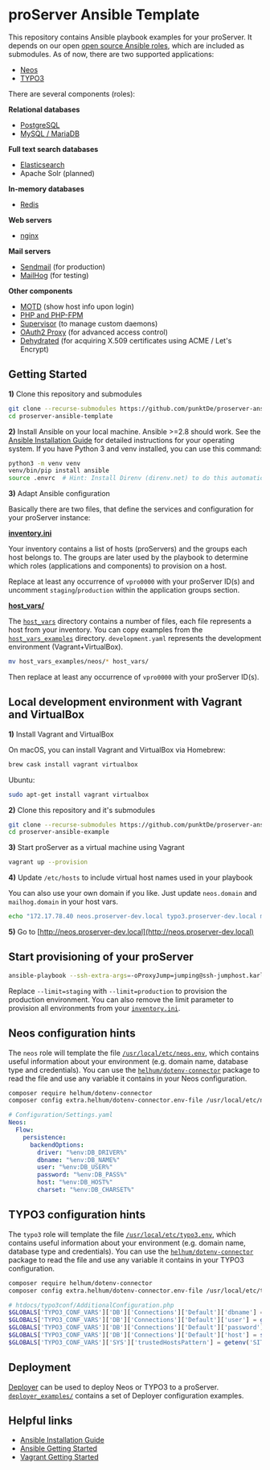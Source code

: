 # proServer Ansible Template

This repository contains Ansible playbook examples for your proServer.
It depends on our open [open source Ansible roles](https://github.com/punktDe?q=topic%3Aproserver+topic%3Aansible), which are included as submodules.
As of now, there are two supported applications:

- [Neos](https://www.neos.io/)
- [TYPO3](https://typo3.org/)

There are several components (roles):

**Relational databases**

- [PostgreSQL](https://github.com/punktDe/proserver-ansible-postgresql)
- [MySQL / MariaDB](https://github.com/punktDe/proserver-ansible-mariadb)

**Full text search databases**

- [Elasticsearch](https://github.com/punktDe/proserver-ansible-elasticsearch)
- Apache Solr (planned)

**In-memory databases**

- [Redis](https://github.com/punktDe/proserver-ansible-redis)

**Web servers**

- [nginx](https://github.com/punktDe/proserver-ansible-nginx)

**Mail servers**

- [Sendmail](https://github.com/punktDe/proserver-ansible-mail) (for production)
- [MailHog](https://github.com/punktDe/proserver-ansible-mailhog) (for testing)

**Other components**

- [MOTD](https://github.com/punktDe/proserver-ansible-motd) (show host info upon login)
- [PHP and PHP-FPM](https://github.com/punktDe/proserver-ansible-php)
- [Supervisor](https://github.com/punktDe/proserver-ansible-supervisord) (to manage custom daemons)
- [OAuth2 Proxy](https://github.com/punktDe/proserver-ansible-oauth2-proxy) (for advanced access control)
- [Dehydrated](https://github.com/punktDe/proserver-ansible-dehydrated) (for acquiring X.509 certificates using ACME / Let's Encrypt)

## Getting Started

**1)** Clone this repository and submodules

```bash
git clone --recurse-submodules https://github.com/punktDe/proserver-ansible-template.git
cd proserver-ansible-template
```

**2)** Install Ansible on your local machine. Ansible >=2.8 should work. See the [Ansible Installation Guide](https://docs.ansible.com/ansible/latest/installation_guide/intro_installation.html) for detailed instructions for your operating system. If you have Python 3 and venv installed, you can use this command:

```bash
python3 -m venv venv
venv/bin/pip install ansible
source .envrc  # Hint: Install Direnv (direnv.net) to do this automatically in the future.
```

**3)** Adapt Ansible configuration

Basically there are two files, that define the services and configuration for your proServer instance:

[**inventory.ini**](inventory.ini)

Your inventory contains a list of hosts (proServers) and the groups each host belongs to.
The groups are later used by the playbook to determine which roles
(applications and components) to provision on a host.

Replace at least any occurrence of `vpro0000` with your proServer ID(s) and
uncomment `staging`/`production` within the application groups section.

[**host_vars/**](host_vars/)

The [`host_vars`](host_vars/) directory contains a number of files, each file represents a host from your inventory.
You can copy examples from the [`host_vars_examples`](host_vars_examples/) directory.
`development.yaml` represents the development environment (Vagrant+VirtualBox).

```bash
mv host_vars_examples/neos/* host_vars/
```

Then replace at least any occurrence of `vpro0000` with your proServer ID(s).

## Local development environment with Vagrant and VirtualBox

**1)** Install Vagrant and VirtualBox

On macOS, you can install Vagrant and VirtualBox via Homebrew:

```bash
brew cask install vagrant virtualbox
```

Ubuntu:

```bash
sudo apt-get install vagrant virtualbox
```

**2)** Clone this repository and it's submodules

```bash
git clone --recurse-submodules https://github.com/punktDe/proserver-ansible-example.git
cd proserver-ansible-example
```

**3)** Start proServer as a virtual machine using Vagrant

```bash
vagrant up --provision
```

**4)** Update `/etc/hosts` to include virtual host names used in your playbook

You can also use your own domain if you like.
Just update `neos.domain` and `mailhog.domain` in your host vars.

```bash
echo "172.17.78.40 neos.proserver-dev.local typo3.proserver-dev.local mailhog.proserver-dev.local" | sudo tee -a /etc/hosts
```

**5)** Go to [http://neos.proserver-dev.local](http://neos.proserver-dev.local)

## Start provisioning of your proServer

```bash
ansible-playbook --ssh-extra-args=-oProxyJump=jumping@ssh-jumphost.karlsruhe.punkt.de --limit=staging playbook.yaml
```

Replace `--limit=staging` with `--limit=production` to provision the production environment.
You can also remove the limit parameter to provision all environments from your [`inventory.ini`](inventory.ini).

## Neos configuration hints

The `neos` role will template the file [`/usr/local/etc/neos.env`](roles/neos/templates/neos.env.j2), which contains useful information about your environment (e.g. domain name, database type and credentials).
You can use the [`helhum/dotenv-connector`](https://github.com/helhum/dotenv-connector) package to read the file and use any variable it contains in your Neos configuration.

```bash
composer require helhum/dotenv-connector
composer config extra.helhum/dotenv-connector.env-file /usr/local/etc/neos.env
```

```yaml
# Configuration/Settings.yaml
Neos:
  Flow:
    persistence:
      backendOptions:
        driver: "%env:DB_DRIVER%"
        dbname: "%env:DB_NAME%"
        user: "%env:DB_USER%"
        password: "%env:DB_PASS%"
        host: "%env:DB_HOST%"
        charset: "%env:DB_CHARSET%"
```

## TYPO3 configuration hints

The `typo3` role will template the file [`/usr/local/etc/typo3.env`](roles/typo3/templates/typo3.env.j2), which contains useful information about your environment (e.g. domain name, database type and credentials).
You can use the [`helhum/dotenv-connector`](https://github.com/helhum/dotenv-connector) package to read the file and use any variable it contains in your TYPO3 configuration.

```bash
composer require helhum/dotenv-connector
composer config extra.helhum/dotenv-connector.env-file /usr/local/etc/typo3.env
```

```php
# htdocs/typo3conf/AdditionalConfiguration.php
$GLOBALS['TYPO3_CONF_VARS']['DB']['Connections']['Default']['dbname'] = getenv('DB_NAME');
$GLOBALS['TYPO3_CONF_VARS']['DB']['Connections']['Default']['user'] = getenv('DB_USER');
$GLOBALS['TYPO3_CONF_VARS']['DB']['Connections']['Default']['password'] = getenv('DB_PASS');
$GLOBALS['TYPO3_CONF_VARS']['DB']['Connections']['Default']['host'] = strpos(getenv('DB_HOST'), ':') === false ? getenv('DB_HOST') : '[' . getenv('DB_HOST') . ']';
$GLOBALS['TYPO3_CONF_VARS']['SYS']['trustedHostsPattern'] = getenv('SITE_DOMAIN');
```

## Deployment

[Deployer](https://deployer.org/) can be used to deploy Neos or TYPO3 to a proServer.
[`deployer_examples/`](deployer_examples/) contains a set of Deployer configuration examples.

## Helpful links

- [Ansible Installation Guide](https://docs.ansible.com/ansible/latest/installation_guide/intro_installation.html)
- [Ansible Getting Started](https://docs.ansible.com/ansible/latest/user_guide/intro_getting_started.html)
- [Vagrant Getting Started](https://www.vagrantup.com/intro/getting-started/index.html)
